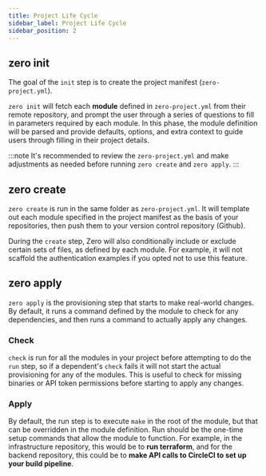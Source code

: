 ```yaml
---
title: Project Life Cycle
sidebar_label: Project Life Cycle
sidebar_position: 2
---
```


## zero init
The goal of the `init` step is to create the project manifest (`zero-project.yml`).

`zero init` will fetch each **module** defined in `zero-project.yml` from their remote repository, and prompt the user through a series of questions to fill in parameters required by each module. In this phase, the module definition will be parsed and provide defaults, options, and extra context to guide users through filling in their project details.

:::note
It's recommended to review the `zero-project.yml` and make adjustments as needed before running `zero create` and `zero apply`.
:::

## zero create
`zero create` is run in the same folder as `zero-project.yml`. It will template out each module specified in the project manifest as the basis of your repositories, then push them to your version control repository (Github).

During the `create` step, Zero will also conditionally include or exclude certain sets of files, as defined by each module. For example, it will not scaffold the authentication examples if you opted not to use this feature.

## zero apply
`zero apply` is the provisioning step that starts to make real-world changes. By default, it runs a command defined by the module to check for any dependencies, and then runs a command to actually apply any changes.

### Check
`check` is run for all the modules in your project before attempting to do the `run` step, so if a dependent's `check` fails it will not start the actual provisioning for any of the modules. This is useful to check for missing binaries or API token permissions before starting to apply any changes.

### Apply
By default, the run step is to execute `make` in the root of the module, but that can be overridden in the module definition. Run should be the one-time setup commands that allow the module to function.
For example, in the infrastructure repository, this would be to **run terraform**, and for the backend repository, this could be to  **make API calls to CircleCI to set up your build pipeline**.
